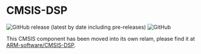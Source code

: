 # CMSIS-DSP

![GitHub release (latest by date including pre-releases)](https://img.shields.io/github/v/release/ARM-software/CMSIS-DSP?include_prereleases) ![GitHub](https://img.shields.io/github/license/ARM-software/CMSIS-DSP)

This CMSIS component has been moved into its own relam, please find it at [ARM-software/CMSIS-DSP](https://github.com/ARM-software/CMSIS-DSP).
